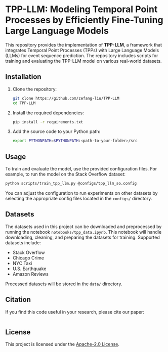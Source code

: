 # TPP-LLM: Modeling Temporal Point Processes by Efficiently Fine-Tuning Large Language Models

This repository provides the implementation of **TPP-LLM**, a framework that integrates Temporal Point Processes (TPPs) with Large Language Models (LLMs) for event sequence prediction. The repository includes scripts for training and evaluating the TPP-LLM model on various real-world datasets.

## Installation

1. Clone the repository:
   ```bash
   git clone https://github.com/zefang-liu/TPP-LLM
   cd TPP-LLM
   ```

2. Install the required dependencies:
   ```bash
   pip install -r requirements.txt
   ```

3. Add the source code to your Python path:
   ```bash
   export PYTHONPATH=$PYTHONPATH:<path-to-your-folder>/src
   ```

## Usage

To train and evaluate the model, use the provided configuration files. For example, to run the model on the Stack Overflow dataset:

```bash
python scripts/train_tpp_llm.py @configs/tpp_llm_so.config
```

You can adjust the configuration to run experiments on other datasets by selecting the appropriate config files located in the `configs/` directory.

## Datasets

The datasets used in this project can be downloaded and preprocessed by running the notebook `notebooks/tpp_data.ipynb`. This notebook will handle downloading, cleaning, and preparing the datasets for training. Supported datasets include:

- Stack Overflow
- Chicago Crime
- NYC Taxi
- U.S. Earthquake
- Amazon Reviews

Processed datasets will be stored in the `data/` directory.

## Citation

If you find this code useful in your research, please cite our paper:

```
```

## License

This project is licensed under the [Apache-2.0 License](LICENSE).
